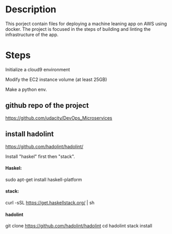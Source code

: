 
# Description

This porject contain files for deploying a machine leaning app on AWS using docker. The project is focused in the steps of building and linting the infrastructure of the app. 

# Steps

Initialize a cloud9 environment 

Modify the EC2 instance volume (at least 25GB)

Make a python env.



## github repo of the project
https://github.com/udacity/DevOps_Microservices

## install hadolint
https://github.com/hadolint/hadolint/

Install "haskel" first then "stack".

#### Haskel: 
sudo apt-get install haskell-platform

#### stack:
curl -sSL https://get.haskellstack.org/ | sh

#### hadolint
git clone https://github.com/hadolint/hadolint
cd hadolint
stack install

